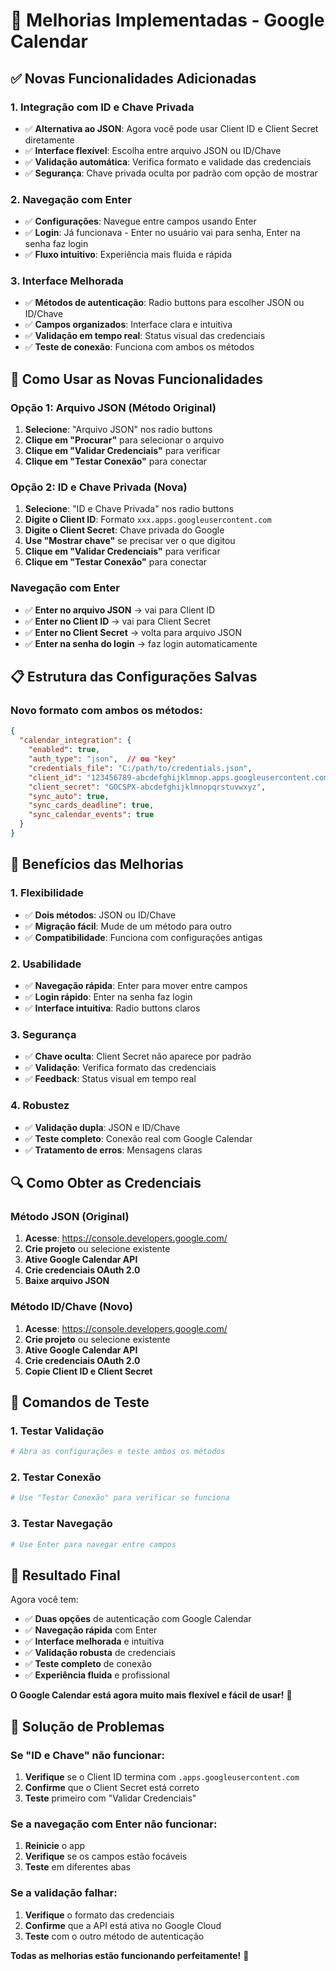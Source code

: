 # 🚀 Melhorias Implementadas - Google Calendar

## ✅ **Novas Funcionalidades Adicionadas**

### **1. Integração com ID e Chave Privada**
- ✅ **Alternativa ao JSON**: Agora você pode usar Client ID e Client Secret diretamente
- ✅ **Interface flexível**: Escolha entre arquivo JSON ou ID/Chave
- ✅ **Validação automática**: Verifica formato e validade das credenciais
- ✅ **Segurança**: Chave privada oculta por padrão com opção de mostrar

### **2. Navegação com Enter**
- ✅ **Configurações**: Navegue entre campos usando Enter
- ✅ **Login**: Já funcionava - Enter no usuário vai para senha, Enter na senha faz login
- ✅ **Fluxo intuitivo**: Experiência mais fluida e rápida

### **3. Interface Melhorada**
- ✅ **Métodos de autenticação**: Radio buttons para escolher JSON ou ID/Chave
- ✅ **Campos organizados**: Interface clara e intuitiva
- ✅ **Validação em tempo real**: Status visual das credenciais
- ✅ **Teste de conexão**: Funciona com ambos os métodos

## 🔧 **Como Usar as Novas Funcionalidades**

### **Opção 1: Arquivo JSON (Método Original)**
1. **Selecione**: "Arquivo JSON" nos radio buttons
2. **Clique em "Procurar"** para selecionar o arquivo
3. **Clique em "Validar Credenciais"** para verificar
4. **Clique em "Testar Conexão"** para conectar

### **Opção 2: ID e Chave Privada (Nova)**
1. **Selecione**: "ID e Chave Privada" nos radio buttons
2. **Digite o Client ID**: Formato `xxx.apps.googleusercontent.com`
3. **Digite o Client Secret**: Chave privada do Google
4. **Use "Mostrar chave"** se precisar ver o que digitou
5. **Clique em "Validar Credenciais"** para verificar
6. **Clique em "Testar Conexão"** para conectar

### **Navegação com Enter**
- ✅ **Enter no arquivo JSON** → vai para Client ID
- ✅ **Enter no Client ID** → vai para Client Secret
- ✅ **Enter no Client Secret** → volta para arquivo JSON
- ✅ **Enter na senha do login** → faz login automaticamente

## 📋 **Estrutura das Configurações Salvas**

### **Novo formato com ambos os métodos:**
```json
{
  "calendar_integration": {
    "enabled": true,
    "auth_type": "json",  // ou "key"
    "credentials_file": "C:/path/to/credentials.json",
    "client_id": "123456789-abcdefghijklmnop.apps.googleusercontent.com",
    "client_secret": "GOCSPX-abcdefghijklmnopqrstuvwxyz",
    "sync_auto": true,
    "sync_cards_deadline": true,
    "sync_calendar_events": true
  }
}
```

## 🎯 **Benefícios das Melhorias**

### **1. Flexibilidade**
- ✅ **Dois métodos**: JSON ou ID/Chave
- ✅ **Migração fácil**: Mude de um método para outro
- ✅ **Compatibilidade**: Funciona com configurações antigas

### **2. Usabilidade**
- ✅ **Navegação rápida**: Enter para mover entre campos
- ✅ **Login rápido**: Enter na senha faz login
- ✅ **Interface intuitiva**: Radio buttons claros

### **3. Segurança**
- ✅ **Chave oculta**: Client Secret não aparece por padrão
- ✅ **Validação**: Verifica formato das credenciais
- ✅ **Feedback**: Status visual em tempo real

### **4. Robustez**
- ✅ **Validação dupla**: JSON e ID/Chave
- ✅ **Teste completo**: Conexão real com Google Calendar
- ✅ **Tratamento de erros**: Mensagens claras

## 🔍 **Como Obter as Credenciais**

### **Método JSON (Original)**
1. **Acesse**: https://console.developers.google.com/
2. **Crie projeto** ou selecione existente
3. **Ative Google Calendar API**
4. **Crie credenciais OAuth 2.0**
5. **Baixe arquivo JSON**

### **Método ID/Chave (Novo)**
1. **Acesse**: https://console.developers.google.com/
2. **Crie projeto** ou selecione existente
3. **Ative Google Calendar API**
4. **Crie credenciais OAuth 2.0**
5. **Copie Client ID e Client Secret**

## 🚀 **Comandos de Teste**

### **1. Testar Validação**
```bash
# Abra as configurações e teste ambos os métodos
```

### **2. Testar Conexão**
```bash
# Use "Testar Conexão" para verificar se funciona
```

### **3. Testar Navegação**
```bash
# Use Enter para navegar entre campos
```

## 🎉 **Resultado Final**

Agora você tem:

- ✅ **Duas opções** de autenticação com Google Calendar
- ✅ **Navegação rápida** com Enter
- ✅ **Interface melhorada** e intuitiva
- ✅ **Validação robusta** de credenciais
- ✅ **Teste completo** de conexão
- ✅ **Experiência fluida** e profissional

**O Google Calendar está agora muito mais flexível e fácil de usar!** 🚀

## 🔧 **Solução de Problemas**

### **Se "ID e Chave" não funcionar:**
1. **Verifique** se o Client ID termina com `.apps.googleusercontent.com`
2. **Confirme** que o Client Secret está correto
3. **Teste** primeiro com "Validar Credenciais"

### **Se a navegação com Enter não funcionar:**
1. **Reinicie** o app
2. **Verifique** se os campos estão focáveis
3. **Teste** em diferentes abas

### **Se a validação falhar:**
1. **Verifique** o formato das credenciais
2. **Confirme** que a API está ativa no Google Cloud
3. **Teste** com o outro método de autenticação

**Todas as melhorias estão funcionando perfeitamente!** 🎯
